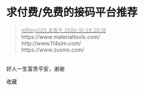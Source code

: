 # 求付费/免费的接码平台推荐


<div class="quote"><blockquote><font size="2"><a href="https://www.hostloc.com/forum.php?mod=redirect&amp;goto=findpost&amp;pid=9371074&amp;ptid=759921" target="_blank"><font color="#999999">jeffreys125 发表于 2020-10-29 20:18</font></a></font><br />
https://www.materialtools.com/<br />
http://www.114sim.com/<br />
https://www.zusms.com/</blockquote></div><br />
好人一生富贵平安，谢谢

收藏
